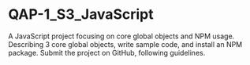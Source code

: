 # QAP-1_S3_JavaScript
A JavaScript project focusing on core global objects and NPM usage. Describing 3 core global objects, write sample code, and install an NPM package. Submit the project on GitHub, following guidelines.
